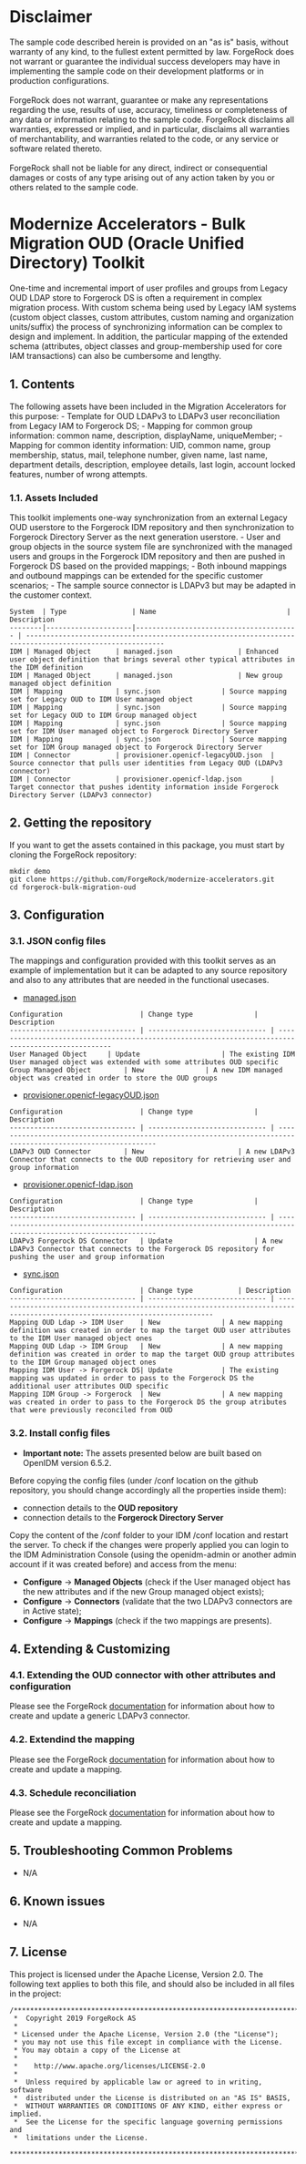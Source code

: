 # Disclaimer
The sample code described herein is provided on an "as is" basis, without warranty of any kind, to the fullest extent permitted by law. ForgeRock does not warrant or guarantee the individual success developers may have in implementing the sample code on their development platforms or in production configurations.
<br><br>
ForgeRock does not warrant, guarantee or make any representations regarding the use, results of use, accuracy, timeliness or completeness of any data or information relating to the sample code. ForgeRock disclaims all warranties, expressed or implied, and in particular, disclaims all warranties of merchantability, and warranties related to the code, or any service or software related thereto.
<br><br>
ForgeRock shall not be liable for any direct, indirect or consequential damages or costs of any type arising out of any action taken by you or others related to the sample code.

# Modernize Accelerators - Bulk Migration OUD (Oracle Unified Directory) Toolkit 
One-time and incremental import of user profiles and groups from Legacy OUD LDAP store to Forgerock DS is often a requirement in complex migration process.
With custom schema being used by Legacy IAM systems (custom object classes, custom attributes, custom naming and organization units/suffix) the process of synchronizing information can be complex to design and implement. In addition, the particular mapping of the extended schema (attributes, object classes and group-membership used for core IAM transactions) can also be cumbersome and lengthy.

## 1. Contents
The following assets have been included in the Migration Accelerators for this purpose:
	- Template for OUD LDAPv3 to LDAPv3 user reconciliation from Legacy IAM to Forgerock DS;
	- Mapping for common group information: common name, description, displayName, uniqueMember;
	- Mapping for common identity information: UID, common name, group membership, status, mail, telephone number, given name, last name, department details, description, employee details, last login, account locked features, number of wrong attempts.

### 1.1. Assets Included
This toolkit implements one-way synchronization from an external Legacy OUD userstore to the Forgerock IDM repository and then synchronization to Forgerock Directory Server as the next generation userstore.
	- User and group objects in the source system file are synchronized with the managed users and groups in the Forgerock IDM repository and then are pushed in Forgerock DS based on the provided mappings;
	- Both inbound mappings and outbound mappings can be extended for the specific customer scenarios;
	- The sample source connector is LDAPv3 but may be adapted in the customer context.

```
System	| Type                | Name                 	          	| Description
--------|---------------------|---------------------------------------- | --------------------------------------------------------------------------------------------------------
IDM	| Managed Object      | managed.json			  	| Enhanced user object definition that brings several other typical attributes in the IDM definition
IDM	| Managed Object      | managed.json			  	| New group managed object definition
IDM	| Mapping             | sync.json			  	| Source mapping set for Legacy OUD to IDM User managed object
IDM	| Mapping             | sync.json			  	| Source mapping set for Legacy OUD to IDM Group managed object
IDM	| Mapping             | sync.json			  	| Source mapping set for IDM User managed object to Forgerock Directory Server
IDM	| Mapping             | sync.json			  	| Source mapping set for IDM Group managed object to Forgerock Directory Server
IDM	| Connector           | provisioner.openicf-legacyOUD.json	| Source connector that pulls user identities from Legacy OUD (LDAPv3 connector)
IDM	| Connector           | provisioner.openicf-ldap.json      	| Target connector that pushes identity information inside Forgerock Directory Server (LDAPv3 connector)
```

## 2. Getting the repository

If you want to get the assets contained in this package, you must start by cloning the ForgeRock repository:

```
mkdir demo
git clone https://github.com/ForgeRock/modernize-accelerators.git
cd forgerock-bulk-migration-oud
```

## 3. Configuration

### 3.1. JSON config files
 
The mappings and configuration provided with this toolkit serves as an example of implementation but it can be adapted to any source repository and also to any attributes that are needed in the functional usecases.

+ [managed.json](openidm-modernize-config/conf/managed.json)

```
Configuration               	| Change type          		| Description
------------------------------- | ----------------------------- | ---------------------------------------------------------------------------------------------------
User Managed Object		| Update                   	| The existing IDM User managed object was extended with some attributes OUD specific
Group Managed Object		| New				| A new IDM managed object was created in order to store the OUD groups	
```

+ [provisioner.openicf-legacyOUD.json](openidm-modernize-config/conf/provisioner.openicf-legacyOUD.json)

```
Configuration               	| Change type          		| Description
------------------------------- | ----------------------------- | --------------------------------------------------------------------------------------------------------------
LDAPv3 OUD Connector		| New                   	| A new LDAPv3 Connector that connects to the OUD repository for retrieving user and group information
```

+ [provisioner.openicf-ldap.json](openidm-modernize-config/conf/provisioner.openicf-ldap.json)

```
Configuration               	| Change type          		| Description
------------------------------- | ----------------------------- | --------------------------------------------------------------------------------------------------------------
LDAPv3 Forgerock DS Connector	| Update               		| A new LDAPv3 Connector that connects to the Forgerock DS repository for pushing the user and group information
```

+ [sync.json](openidm-modernize-config/conf/sync.json)

```
Configuration               	| Change type			| Description
------------------------------- | ----------------------------- | ----------------------------------------------------------------------------------------------------------------------------
Mapping OUD Ldap -> IDM User   	| New				| A new mapping definition was created in order to map the target OUD user attributes to the IDM User managed object ones
Mapping OUD Ldap -> IDM Group  	| New				| A new mapping definition was created in order to map the target OUD group attributes to the IDM Group managed object ones
Mapping IDM User -> Forgerock DS| Update			| The existing mapping was updated in order to pass to the Forgerock DS the additional user attributes OUD specific
Mapping IDM Group -> Forgerock 	| New				| A new mapping was created in order to pass to the Forgerock DS the group atributes that were previously reconciled from OUD
```


### 3.2. Install config files
+ <b>Important note:</b> The assets presented below are built based on OpenIDM version 6.5.2.

Before copying the config files (under /conf location on the github repository, you should change accordingly all the properties inside them):
+ connection details to the <b>OUD repository</b>
+ connection details to the <b>Forgerock Directory Server</b>

Copy the content of the /conf folder to your IDM /conf location and restart the server. To check if the changes were properly applied you can login to the IDM Administration Console (using the openidm-admin or another admin account if it was created before) and access from the menu: 
+ <b>Configure</b> -> <b>Managed Objects</b> (check if the User managed object has the new attributes and if the new Group managed object exists);
+ <b>Configure</b> -> <b>Connectors</b> (validate that the two LDAPv3 connectors are in Active state);
+ <b>Configure</b> -> <b>Mappings</b> (check if the two mappings are presents).



## 4. Extending & Customizing

### 4.1. Extending the OUD connector with other attributes and configuration
Please see the ForgeRock [documentation](https://backstage.forgerock.com/docs/idm/6.5/connector-reference/#ldap-connector-config) for information about how to create and update a generic LDAPv3 connector.

### 4.2. Extendind the mapping
Please see the ForgeRock [documentation](https://backstage.forgerock.com/docs/idm/6.5/integrators-guide/#chap-synchronization) for information about how to create and update a mapping.

### 4.3. Schedule reconciliation
Please see the ForgeRock [documentation](https://backstage.forgerock.com/docs/idm/6.5/integrators-guide/#chap-scheduler-conf) for information about how to create and update a mapping.


## 5. Troubleshooting Common Problems
+ N/A

## 6. Known issues
+ N/A

## 7. License

This project is licensed under the Apache License, Version 2.0. The following text applies to both this file, and should also be included in all files in the project:

```
/***************************************************************************
 *  Copyright 2019 ForgeRock AS
 *
 * Licensed under the Apache License, Version 2.0 (the "License");
 * you may not use this file except in compliance with the License.
 * You may obtain a copy of the License at
 *
 *    http://www.apache.org/licenses/LICENSE-2.0
 *
 *  Unless required by applicable law or agreed to in writing, software
 *  distributed under the License is distributed on an "AS IS" BASIS,
 *  WITHOUT WARRANTIES OR CONDITIONS OF ANY KIND, either express or implied.
 *  See the License for the specific language governing permissions and
 *  limitations under the License.
 ***************************************************************************/
```